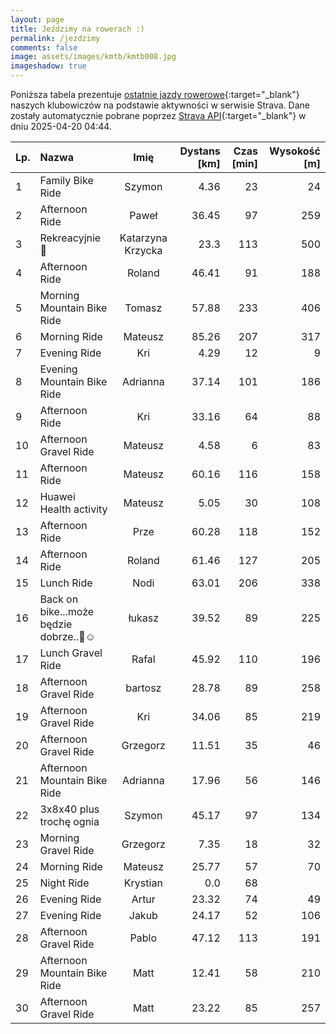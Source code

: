 ```yaml
---
layout: page
title: Jeździmy na rowerach :)
permalink: /jezdzimy
comments: false
image: assets/images/kmtb/kmtb008.jpg
imageshadow: true
---
```


Poniższa tabela prezentuje [ostatnie jazdy rowerowe](https://www.strava.com/clubs/336381){:target="_blank"} naszych klubowiczów na podstawie aktywności w serwisie Strava. Dane zostały automatycznie pobrane poprzez [Strava API](https://developers.strava.com/docs/reference/#api-Clubs-getClubActivitiesById){:target="_blank"} w dniu 2025-04-20 04:44.

Lp. | Nazwa | Imię | Dystans [km] | Czas [min] | Wysokość [m]
:--- | :--- | :---: | ---: | ---: | ---:
1|Family Bike Ride|Szymon|4.36|23|24
2|Afternoon Ride|Paweł|36.45|97|259
3|Rekreacyjnie 🚴|Katarzyna Krzycka|23.3|113|500
4|Afternoon Ride|Roland|46.41|91|188
5|Morning Mountain Bike Ride|Tomasz|57.88|233|406
6|Morning Ride|Mateusz|85.26|207|317
7|Evening Ride|Kri|4.29|12|9
8|Evening Mountain Bike Ride|Adrianna|37.14|101|186
9|Afternoon Ride|Kri|33.16|64|88
10|Afternoon Gravel Ride|Mateusz|4.58|6|83
11|Afternoon Ride|Mateusz|60.16|116|158
12|Huawei Health activity|Mateusz|5.05|30|108
13|Afternoon Ride|Prze|60.28|118|152
14|Afternoon Ride|Roland|61.46|127|205
15|Lunch Ride|Nodi|63.01|206|338
16|Back on bike...może będzie dobrze..🤕☺️|łukasz|39.52|89|225
17|Lunch Gravel Ride|Rafal|45.92|110|196
18|Afternoon Gravel Ride|bartosz|28.78|89|258
19|Afternoon Gravel Ride|Kri|34.06|85|219
20|Afternoon Gravel Ride|Grzegorz|11.51|35|46
21|Afternoon Mountain Bike Ride|Adrianna|17.96|56|146
22|3x8x40 plus trochę ognia|Szymon|45.17|97|134
23|Morning Gravel Ride|Grzegorz|7.35|18|32
24|Morning Ride|Mateusz|25.77|57|70
25|Night Ride|Krystian|0.0|68|
26|Evening Ride|Artur|23.32|74|49
27|Evening Ride|Jakub|24.17|52|106
28|Afternoon Gravel Ride|Pablo|47.12|113|191
29|Afternoon Mountain Bike Ride|Matt|12.41|58|210
30|Afternoon Gravel Ride|Matt|23.22|85|257
